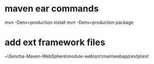 maven ear commands
=====================
mvn -Denv=production install
mvn -Denv=production package

add ext framework files
=======================
~\Sencha-Maven-WebSphere\module-web\src\main\webapp\extjs\ext